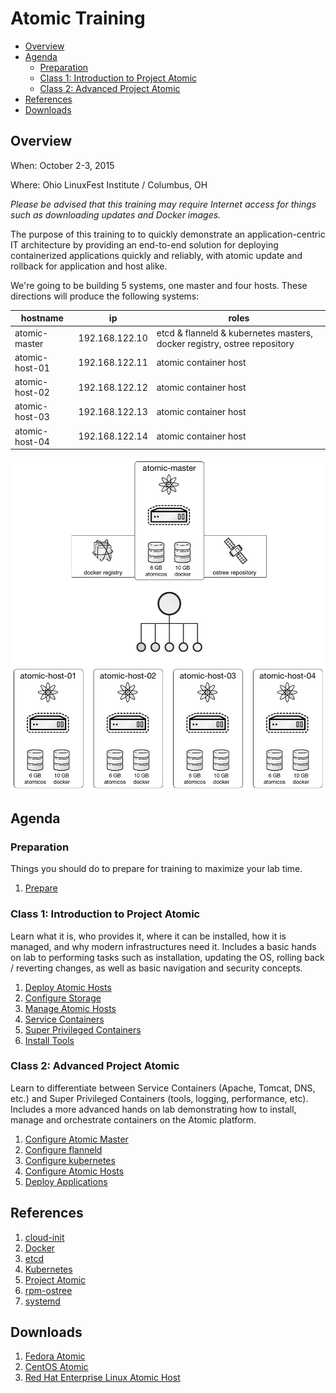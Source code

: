 # Atomic Training

<!-- MarkdownTOC depth=4 autolink=true bracket=round -->

- [Overview](#overview)
- [Agenda](#agenda)
  - [Preparation](#preparation)
  - [Class 1: Introduction to Project Atomic](#class-1-introduction-to-project-atomic)
  - [Class 2: Advanced Project Atomic](#class-2-advanced-project-atomic)
- [References](#references)
- [Downloads](#downloads)

<!-- /MarkdownTOC -->

## Overview

When: October 2-3, 2015

Where: Ohio LinuxFest Institute / Columbus, OH

_Please be advised that this training may require Internet access for things such as downloading updates and Docker images._

The purpose of this training to to quickly demonstrate an application-centric IT architecture by providing an end-to-end solution for deploying containerized applications quickly and reliably, with atomic update and rollback for application and host alike.

We're going to be building 5 systems, one master and four hosts.  These directions will produce the following systems:

| hostname       | ip             | roles                                                                    |
|----------------|----------------|--------------------------------------------------------------------------|
| atomic-master  | 192.168.122.10 | etcd & flanneld & kubernetes masters, docker registry, ostree repository |
| atomic-host-01 | 192.168.122.11 | atomic container host                                                    |
| atomic-host-02 | 192.168.122.12 | atomic container host                                                    |
| atomic-host-03 | 192.168.122.13 | atomic container host                                                    |
| atomic-host-04 | 192.168.122.14 | atomic container host                                                    |

![Infrastructure Overview](infrastructure-diagram.png "Infrastructure Overview")

## Agenda

### Preparation

Things you should do to prepare for training to maximize your lab time.

1. [Prepare](prepare/README.md)

### Class 1: Introduction to Project Atomic

Learn what it is, who provides it, where it can be installed, how it is managed, and why modern infrastructures need it.  Includes a basic hands on lab to performing tasks such as installation, updating the OS, rolling back / reverting changes, as well as basic navigation and security concepts.

1. [Deploy Atomic Hosts](intro/deployAtomicHosts.md)
1. [Configure Storage](intro/configureStorage.md)
1. [Manage Atomic Hosts](intro/manageAtomicHosts.md)
1. [Service Containers](intro/svcContainers.md)
1. [Super Privileged Containers](intro/spcContainers.md)
1. [Install Tools](intro/installTools.md)

### Class 2: Advanced Project Atomic

Learn to differentiate between Service Containers (Apache, Tomcat, DNS, etc.) and Super Privileged Containers (tools, logging, performance, etc).  Includes a more advanced hands on lab demonstrating how to install, manage and orchestrate containers on the Atomic platform.

1. [Configure Atomic Master](intro/configureAtomicMaster.md)
1. [Configure flanneld](advanced/configureFlanneld.md)
1. [Configure kubernetes](advanced/configureKubernetes.md)
1. [Configure Atomic Hosts](advanced/configureAtomicHosts.md)
1. [Deploy Applications](deployApplications.md)

## References

1. [cloud-init](https://cloudinit.readthedocs.org/en/latest/)
1. [Docker](https://www.docker.io/)
1. [etcd](https://coreos.com/etcd/)
1. [Kubernetes](http://kubernetes.io/)
1. [Project Atomic](http://www.projectatomic.io/)
1. [rpm-ostree](http://www.projectatomic.io/docs/os-updates/)
1. [systemd](http://www.freedesktop.org/wiki/Software/systemd/)

## Downloads

1. [Fedora Atomic](https://getfedora.org/cloud/download/atomic.html)
1. [CentOS Atomic](http://cloud.centos.org/centos/7/atomic/images/)
1. [Red Hat Enterprise Linux Atomic Host](https://www.redhat.com/en/technologies/linux-platforms/enterprise-linux)

